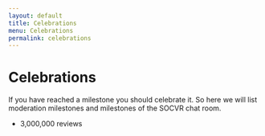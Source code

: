 ```yaml
---
layout: default
title: Celebrations
menu: Celebrations
permalink: celebrations
---
```


# Celebrations

If you have reached a milestone you should celebrate it. So here we will list moderation milestones and milestones of the SOCVR chat room.


 - 3,000,000 reviews
